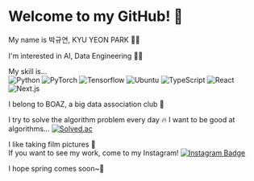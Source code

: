 # Welcome to my GitHub! 👋

My name is 박규연, KYU YEON PARK 💁‍♀️

I'm interested in AI, Data Engineering 👩‍💻

My skill is...  
![Python](https://img.shields.io/badge/Python-3776AB.svg?&style=for-the-badge&logo=Python&logoColor=white) 
![PyTorch](https://img.shields.io/badge/PyTorch-EE4C2C.svg?&style=for-the-badge&logo=PyTorch&logoColor=white) 
![Tensorflow](https://img.shields.io/badge/Tensorflow-FF6F00.svg?&style=for-the-badge&logo=Tensorflow&logoColor=white) 
![Ubuntu](https://img.shields.io/badge/Ubuntu-E95420.svg?&style=for-the-badge&logo=Ubuntu&logoColor=white) 
![TypeScript](https://img.shields.io/badge/TypeScript-3178C6.svg?&style=for-the-badge&logo=TypeScript&logoColor=white) 
![React](https://img.shields.io/badge/React-61DAFB.svg?&style=for-the-badge&logo=React&logoColor=white) 
![Next.js](https://img.shields.io/badge/Next.js-000000.svg?&style=for-the-badge&logo=Next.js&logoColor=white) 


I belong to BOAZ, a big data association club 🐘

I try to solve the algorithm problem every day 🔥
I want to be good at algorithms... [![Solved.ac](http://mazassumnida.wtf/api/mini/generate_badge?boj=20203065)](https://solved.ac/20203065/)  

I like taking film pictures 📸  
If you want to see my work, come to my Instagram! [![Instagram Badge](https://img.shields.io/badge/Instagram-E4405F?style=flat&logo=Instagram&logoColor=white)](https://www.instagram.com/noooey/)

I hope spring comes soon~🌸
